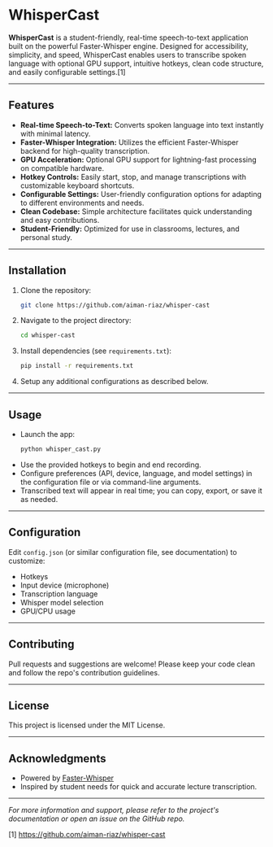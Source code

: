 # WhisperCast

**WhisperCast** is a student-friendly, real-time speech-to-text application built on the powerful Faster-Whisper engine. Designed for accessibility, simplicity, and speed, WhisperCast enables users to transcribe spoken language with optional GPU support, intuitive hotkeys, clean code structure, and easily configurable settings.[1]

***

## Features

- **Real-time Speech-to-Text:** Converts spoken language into text instantly with minimal latency.
- **Faster-Whisper Integration:** Utilizes the efficient Faster-Whisper backend for high-quality transcription.
- **GPU Acceleration:** Optional GPU support for lightning-fast processing on compatible hardware.
- **Hotkey Controls:** Easily start, stop, and manage transcriptions with customizable keyboard shortcuts.
- **Configurable Settings:** User-friendly configuration options for adapting to different environments and needs.
- **Clean Codebase:** Simple architecture facilitates quick understanding and easy contributions.
- **Student-Friendly:** Optimized for use in classrooms, lectures, and personal study.

***

## Installation

1. Clone the repository:
    ```bash
    git clone https://github.com/aiman-riaz/whisper-cast
    ```
2. Navigate to the project directory:
    ```bash
    cd whisper-cast
    ```
3. Install dependencies (see `requirements.txt`):
    ```bash
    pip install -r requirements.txt
    ```
4. Setup any additional configurations as described below.

***

## Usage

- Launch the app:
    ```bash
    python whisper_cast.py
    ```
- Use the provided hotkeys to begin and end recording.
- Configure preferences (API, device, language, and model settings) in the configuration file or via command-line arguments.
- Transcribed text will appear in real time; you can copy, export, or save it as needed.

***

## Configuration

Edit `config.json` (or similar configuration file, see documentation) to customize:

- Hotkeys
- Input device (microphone)
- Transcription language
- Whisper model selection
- GPU/CPU usage

***

## Contributing

Pull requests and suggestions are welcome! Please keep your code clean and follow the repo's contribution guidelines.

***

## License

This project is licensed under the MIT License.

***

## Acknowledgments

- Powered by [Faster-Whisper](https://github.com/faster-whisper)
- Inspired by student needs for quick and accurate lecture transcription.

***

*For more information and support, please refer to the project's documentation or open an issue on the GitHub repo.*

[1] https://github.com/aiman-riaz/whisper-cast
